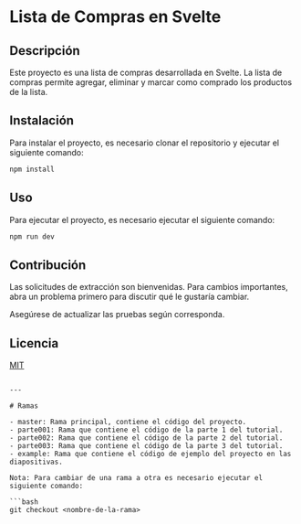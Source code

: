 # Lista de Compras en Svelte

## Descripción

Este proyecto es una lista de compras desarrollada en Svelte. La lista de compras permite agregar, eliminar y marcar como comprado los productos de la lista.

## Instalación

Para instalar el proyecto, es necesario clonar el repositorio y ejecutar el siguiente comando:

```bash
npm install
```

## Uso

Para ejecutar el proyecto, es necesario ejecutar el siguiente comando:

```bash
npm run dev
```

## Contribución

Las solicitudes de extracción son bienvenidas. Para cambios importantes, abra un problema primero para discutir qué le gustaría cambiar.

Asegúrese de actualizar las pruebas según corresponda.

## Licencia

[MIT](https://choosealicense.com/licenses/mit/)
```

---

# Ramas 

- master: Rama principal, contiene el código del proyecto.
- parte001: Rama que contiene el código de la parte 1 del tutorial.
- parte002: Rama que contiene el código de la parte 2 del tutorial.
- parte003: Rama que contiene el código de la parte 3 del tutorial.
- example: Rama que contiene el código de ejemplo del proyecto en las diapositivas.

Nota: Para cambiar de una rama a otra es necesario ejecutar el siguiente comando:

```bash
git checkout <nombre-de-la-rama>
```
